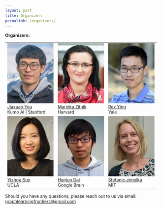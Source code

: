 ```yaml
---
layout: post
title: Organizers
permalink: /organizers/
---
```


**Organizers:**
<table>
  <tr>
    <td> 
      <img src="https://github.com/graph-learning/glfrontiers.github.io/blob/main/images/JiaxuanYou.jpg?raw=true"  alt="1" width = 150px height = 195px ><br />
      <a href="https://cs.stanford.edu/~jiaxuan/">Jiaxuan You</a><br />
      Kumo AI | Stanford
    </td>
    <td> 
      <img src="https://github.com/graph-learning/glfrontiers.github.io/blob/main/images/MarinkaZitnik.jpg?raw=true"  alt="1" width = 150px height = 195px ><br />
      <a href="https://zitniklab.hms.harvard.edu/">Marinka Zitnik</a><br />
      Harvard
    </td>
    <td> 
      <img src="https://github.com/graph-learning/glfrontiers.github.io/blob/main/images/RexYing.jpg?raw=true"  alt="1" width = 150px height = 195px ><br />
      <a href="https://cs.stanford.edu/~rexy/">Rex Ying</a><br />
      Yale
    </td>
  </tr>
  <tr>
    <td> 
      <img src="https://github.com/graph-learning/glfrontiers.github.io/blob/main/images/YizhouSun.jpg?raw=true"  alt="1" width = 150px height = 195px ><br />
      <a href="https://web.cs.ucla.edu/~yzsun/">Yizhou Sun</a><br />
      UCLA
    </td>
    <td> 
      <img src="https://github.com/graph-learning/glfrontiers.github.io/blob/main/images/HanjunDai.jpg?raw=true"  alt="1" width = 150px height = 195px ><br />
      <a href="https://hanjun-dai.github.io/">Hanjun Dai</a><br />
      Google Brain
    </td>
    <td> 
      <img src="https://github.com/graph-learning/glfrontiers.github.io/blob/main/images/StefanieJegelka.jpg?raw=true"  alt="1" width = 150px height = 195px ><br />
      <a href="https://people.csail.mit.edu/stefje/">Stefanie Jegelka</a><br />
      MIT
    </td>
  </tr> 
</table>


Should you have any questions, please reach out to us via email:<br>
[graphlearningfrontiers@gmail.com
](mailto:graphlearningfrontiers@gmail.com)
